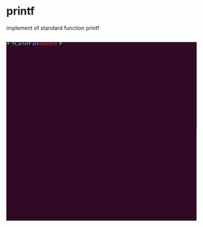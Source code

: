 # printf
implement of standard function printf

## ![](https://github.com/dpyrozho/printf/blob/master/gif_printf.gif)
